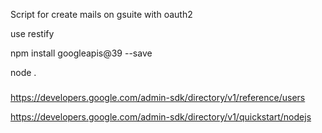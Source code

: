 Script for create mails on gsuite with oauth2

use restify

npm install googleapis@39 --save

node .


###

https://developers.google.com/admin-sdk/directory/v1/reference/users

https://developers.google.com/admin-sdk/directory/v1/quickstart/nodejs



